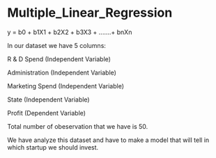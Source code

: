 # Multiple_Linear_Regression
y = b0 + b1X1 + b2X2 + b3X3 + .......+ bnXn

In our dataset we have 5 columns:

R & D Spend (Independent Variable)

Administration (Independent Variable)

Marketing Spend (Independent Variable)

State (Independent Variable)

Profit (Dependent Variable)

Total number of obeservation that we have is 50.

We have analyze this dataset and have to make a model that will tell in which startup we should invest.
